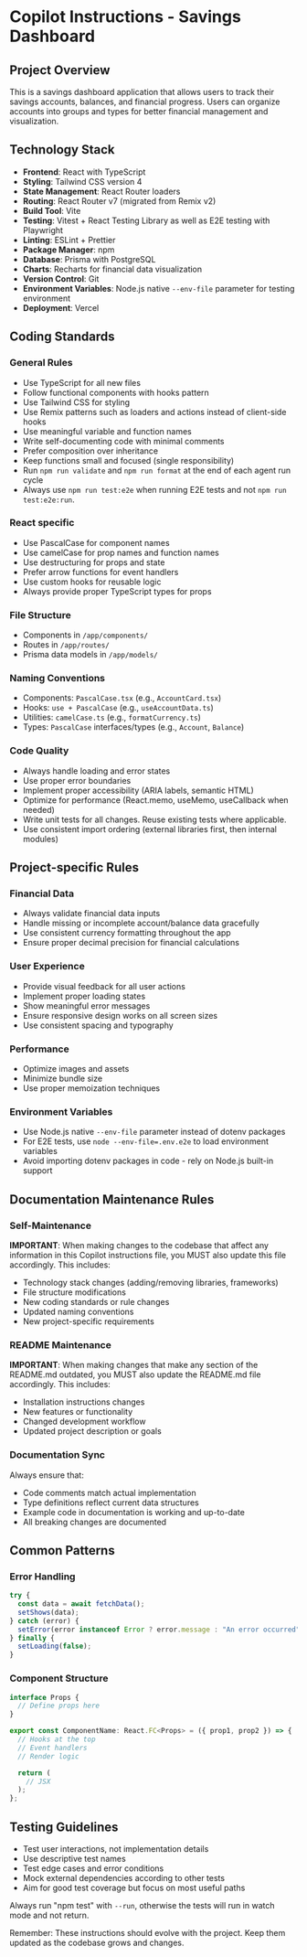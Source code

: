 # Copilot Instructions - Savings Dashboard

## Project Overview

This is a savings dashboard application that allows users to track their savings accounts, balances, and financial progress. Users can organize accounts into groups and types for better financial management and visualization.

## Technology Stack

- **Frontend**: React with TypeScript
- **Styling**: Tailwind CSS version 4
- **State Management**: React Router loaders
- **Routing**: React Router v7 (migrated from Remix v2)
- **Build Tool**: Vite
- **Testing**: Vitest + React Testing Library as well as E2E testing with Playwright
- **Linting**: ESLint + Prettier
- **Package Manager**: npm
- **Database**: Prisma with PostgreSQL
- **Charts**: Recharts for financial data visualization
- **Version Control**: Git
- **Environment Variables**: Node.js native `--env-file` parameter for testing environment
- **Deployment**: Vercel

## Coding Standards

### General Rules

- Use TypeScript for all new files
- Follow functional components with hooks pattern
- Use Tailwind CSS for styling
- Use Remix patterns such as loaders and actions instead of client-side hooks
- Use meaningful variable and function names
- Write self-documenting code with minimal comments
- Prefer composition over inheritance
- Keep functions small and focused (single responsibility)
- Run `npm run validate` and `npm run format` at the end of each agent run cycle
- Always use `npm run test:e2e` when running E2E tests and not `npm run test:e2e:run`.

### React specific

- Use PascalCase for component names
- Use camelCase for prop names and function names
- Use destructuring for props and state
- Prefer arrow functions for event handlers
- Use custom hooks for reusable logic
- Always provide proper TypeScript types for props

### File Structure

- Components in `/app/components/`
- Routes in `/app/routes/`
- Prisma data models in `/app/models/`

### Naming Conventions

- Components: `PascalCase.tsx` (e.g., `AccountCard.tsx`)
- Hooks: `use + PascalCase` (e.g., `useAccountData.ts`)
- Utilities: `camelCase.ts` (e.g., `formatCurrency.ts`)
- Types: `PascalCase` interfaces/types (e.g., `Account`, `Balance`)

### Code Quality

- Always handle loading and error states
- Use proper error boundaries
- Implement proper accessibility (ARIA labels, semantic HTML)
- Optimize for performance (React.memo, useMemo, useCallback when needed)
- Write unit tests for all changes. Reuse existing tests where applicable.
- Use consistent import ordering (external libraries first, then internal modules)

## Project-specific Rules

### Financial Data

- Always validate financial data inputs
- Handle missing or incomplete account/balance data gracefully
- Use consistent currency formatting throughout the app
- Ensure proper decimal precision for financial calculations

### User Experience

- Provide visual feedback for all user actions
- Implement proper loading states
- Show meaningful error messages
- Ensure responsive design works on all screen sizes
- Use consistent spacing and typography

### Performance

- Optimize images and assets
- Minimize bundle size
- Use proper memoization techniques

### Environment Variables

- Use Node.js native `--env-file` parameter instead of dotenv packages
- For E2E tests, use `node --env-file=.env.e2e` to load environment variables
- Avoid importing dotenv packages in code - rely on Node.js built-in support

## Documentation Maintenance Rules

### Self-Maintenance

**IMPORTANT**: When making changes to the codebase that affect any information in this Copilot instructions file, you MUST also update this file accordingly. This includes:

- Technology stack changes (adding/removing libraries, frameworks)
- File structure modifications
- New coding standards or rule changes
- Updated naming conventions
- New project-specific requirements

### README Maintenance

**IMPORTANT**: When making changes that make any section of the README.md outdated, you MUST also update the README.md file accordingly. This includes:

- Installation instructions changes
- New features or functionality
- Changed development workflow
- Updated project description or goals

### Documentation Sync

Always ensure that:

- Code comments match actual implementation
- Type definitions reflect current data structures
- Example code in documentation is working and up-to-date
- All breaking changes are documented

## Common Patterns

### Error Handling

```typescript
try {
  const data = await fetchData();
  setShows(data);
} catch (error) {
  setError(error instanceof Error ? error.message : "An error occurred");
} finally {
  setLoading(false);
}
```

### Component Structure

```typescript
interface Props {
  // Define props here
}

export const ComponentName: React.FC<Props> = ({ prop1, prop2 }) => {
  // Hooks at the top
  // Event handlers
  // Render logic

  return (
    // JSX
  );
};
```

## Testing Guidelines

- Test user interactions, not implementation details
- Use descriptive test names
- Test edge cases and error conditions
- Mock external dependencies according to other tests
- Aim for good test coverage but focus on most useful paths

Always run "npm test" with `--run`, otherwise the tests will run in watch mode and not return.

Remember: These instructions should evolve with the project. Keep them updated as the codebase grows and changes.
